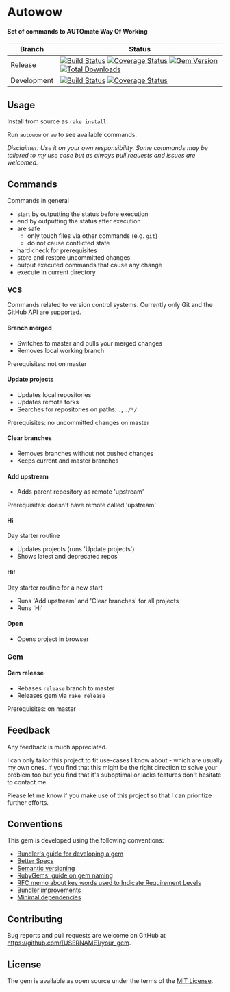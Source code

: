 # Autowow

#### Set of commands to AUTOmate Way Of Working

| Branch | Status |
| ------ | ------ |
| Release | [![Build Status](https://travis-ci.org/thisismydesign/autowow.svg?branch=release)](https://travis-ci.org/thisismydesign/autowow)   [![Coverage Status](https://coveralls.io/repos/github/thisismydesign/autowow/badge.svg?branch=release)](https://coveralls.io/github/thisismydesign/autowow?branch=release)   [![Gem Version](https://badge.fury.io/rb/autowow.svg)](https://badge.fury.io/rb/autowow)   [![Total Downloads](http://ruby-gem-downloads-badge.herokuapp.com/autowow?type=total)](https://rubygems.org/gems/autowow) |
| Development | [![Build Status](https://travis-ci.org/thisismydesign/autowow.svg?branch=master)](https://travis-ci.org/thisismydesign/autowow)   [![Coverage Status](https://coveralls.io/repos/github/thisismydesign/autowow/badge.svg?branch=master)](https://coveralls.io/github/thisismydesign/autowow?branch=master) |

## Usage

Install from source as `rake install`.

Run `autowow` or `aw` to see available commands.

*Disclaimer: Use it on your own responsibility. Some commands may be tailored to my use case but as always pull requests and issues are welcomed.*

## Commands

Commands in general
* start by outputting the status before execution
* end by outputting the status after execution
* are safe
  * only touch files via other commands (e.g. `git`)
  * do not cause conflicted state
* hard check for prerequisites
* store and restore uncommitted changes
* output executed commands that cause any change
* execute in current directory

### VCS

Commands related to version control systems.
Currently only Git and the GitHub API are supported.

#### Branch merged

* Switches to master and pulls your merged changes
* Removes local working branch

Prerequisites: not on master

#### Update projects

* Updates local repositories
* Updates remote forks
* Searches for repositories on paths: `.`, `./*/`

Prerequisites: no uncommitted changes on master

#### Clear branches

* Removes branches without not pushed changes 
* Keeps current and master branches

#### Add upstream

* Adds parent repository as remote 'upstream'

Prerequisites: doesn't have remote called 'upstream'

#### Hi

Day starter routine

* Updates projects (runs 'Update projects')
* Shows latest and deprecated repos

#### Hi!

Day starter routine for a new start

* Runs 'Add upstream' and 'Clear branches' for all projects
* Runs 'Hi'

#### Open

* Opens project in browser

### Gem

#### Gem release

* Rebases `release` branch to master
* Releases gem via `rake release`

Prerequisites: on master

## Feedback

Any feedback is much appreciated.

I can only tailor this project to fit use-cases I know about - which are usually my own ones. If you find that this might be the right direction to solve your problem too but you find that it's suboptimal or lacks features don't hesitate to contact me.

Please let me know if you make use of this project so that I can prioritize further efforts.

## Conventions

This gem is developed using the following conventions:
- [Bundler's guide for developing a gem](http://bundler.io/v1.14/guides/creating_gem.html)
- [Better Specs](http://www.betterspecs.org/)
- [Semantic versioning](http://semver.org/)
- [RubyGems' guide on gem naming](http://guides.rubygems.org/name-your-gem/)
- [RFC memo about key words used to Indicate Requirement Levels](https://tools.ietf.org/html/rfc2119)
- [Bundler improvements](https://github.com/thisismydesign/bundler-improvements)
- [Minimal dependencies](http://www.mikeperham.com/2016/02/09/kill-your-dependencies/)

## Contributing

Bug reports and pull requests are welcome on GitHub at https://github.com/[USERNAME]/your_gem.

## License

The gem is available as open source under the terms of the [MIT License](http://opensource.org/licenses/MIT).
